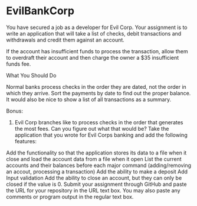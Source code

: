 # EvilBankCorp
You have secured a job as a developer for Evil Corp. 
Your assignment is to write an application that will take a list of checks, 
debit transactions and withdrawals and credit them against an account.

If the account has insufficient funds to process the transaction, 
allow them to overdraft their account and then charge the owner a $35 insufficient funds fee.

What You Should Do

Normal banks process checks in the order they are dated, not the order in which they arrive. 
Sort the payments by date to find out the proper balance.
It would also be nice to show a list of all transactions as a summary.


Bonus:
1. Evil Corp branches like to process checks in the order that generates the most fees. 
Can you figure out what that would be?
Take the application that you wrote for Evil Corps banking and add the following features:

Add the functionality so that the application stores its data to a file when it close and load the account data from a file when it open
List the current accounts and their balances before each major command 
(adding/removing an accout, processing a transaction)
Add the ability to make a deposit
Add Input validation
Add the ability to close an account, but they can only be closed if the value is 0.
Submit your assignment through GitHub and paste the URL for your repository in the URL text box. 
You may also paste any comments or program output in the regular text box. 
